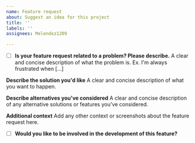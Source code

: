 ```yaml
---
name: Feature request
about: Suggest an idea for this project
title: ''
labels: ''
assignees: Melendez1209

---
```


- [ ] **Is your feature request related to a problem? Please describe.**
A clear and concise description of what the problem is. Ex. I'm always frustrated when [...]

**Describe the solution you'd like**
A clear and concise description of what you want to happen.

**Describe alternatives you've considered**
A clear and concise description of any alternative solutions or features you've considered.

**Additional context**
Add any other context or screenshots about the feature request here.

- [ ] **Would you like to be involved in the development of this feature?**
